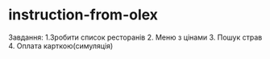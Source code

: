 # instruction-from-olex
Завдання:
1.Зробити список ресторанів
2. Меню з цінами
3. Пошук страв
4. Оплата карткою(симуляція)
